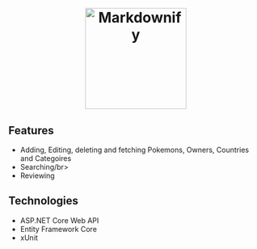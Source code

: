 <h1 align="center">
  <br>
  <a href="http://www.amitmerchant.com/electron-markdownify"><img src="https://res.cloudinary.com/askerhub/image/upload/v1704565759/logo-sm_xhh4sq_pzkm6r.png" alt="Markdownify" width="200"></a>
</h1>





<p align="center">


</p>

## Features
* Adding, Editing, deleting and fetching Pokemons, Owners, Countries and Categoires</br>
* Searching/br> 
* Reviewing</br>



## Technologies
* ASP.NET Core Web API</br>
* Entity Framework Core</br> 
* xUnit</br>

